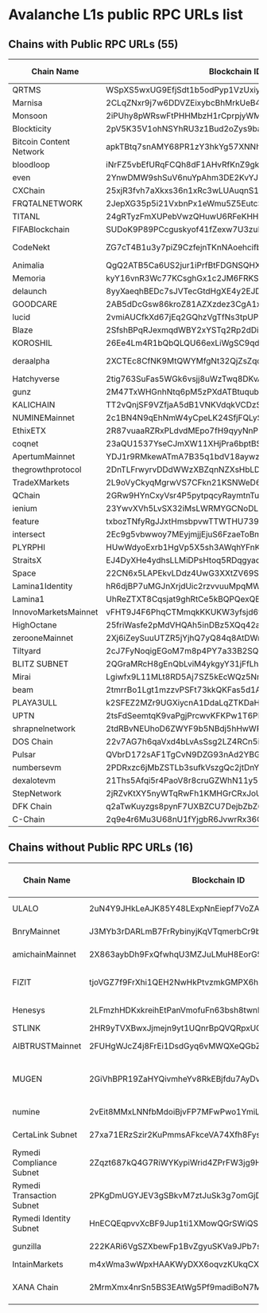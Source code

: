 
# Avalanche L1s public RPC URLs list


## Chains with Public RPC URLs (55)

| Chain Name | Blockchain ID | RPC URL | EVM Chain ID | Blocks Count | Comment |
|------------|---------------|---------|--------------|-------------|---------|
| QRTMS | WSpXS5wxUG9EfjSdt1b5odPyp1VzUxiyWJvPzwVsWmtnJ2wN6 | https://subnets.avax.network/qr0618t2ms/mainnet/rpc | 86611 | 0+ |  |
| Marnisa | 2CLqZNxr9j7w6DDVZEixybcBhMrkUeB4Vff3HLrfF1fuS7M6FK | https://subnets.avax.network/marnisa/mainnet/rpc | 5419 | 100+ |  |
| Monsoon | 2iPUhy8pWRswFtPHHMbzH1rCprpjyWMHCs8RHtazJsmxFw92vK | https://meganode.solokhin.com/ext/bc/2iPUhy8pWRswFtPHHMbzH1rCprpjyWMHCs8RHtazJsmxFw92vK/rpc | 100610 | 10+ |  |
| Blockticity | 2pV5K35V1ohNSYhRU3z1Bud2oZys9bak7QYcmvbVvnieh4FJXc | https://subnets.avax.network/btic/mainnet/rpc | 28530 | 10k+ |  |
| Bitcoin Content Network | apkTBtq7snAMY68PR1zY3hkYg57XNNh3eFuHWuuHbF6m8nK7i | https://meganode.solokhin.com/ext/bc/apkTBtq7snAMY68PR1zY3hkYg57XNNh3eFuHWuuHbF6m8nK7i/rpc | 71932 | 10+ |  |
| bloodloop | iNrFZ5vbEfURqFCQh8dF1AHvRfKnZ9gk9ksRgMHDKy4AfyYwA | https://meganode.solokhin.com/ext/bc/iNrFZ5vbEfURqFCQh8dF1AHvRfKnZ9gk9ksRgMHDKy4AfyYwA/rpc | 578 | 100+ |  |
| even | 2YnwDMW9shSuV6nuYpAhm3DE2KvYJP2GFDvUde6XG8jE5gxvpL | https://subnets.avax.network/even/mainnet/rpc | 33345 | 100k+ |  |
| CXChain | 25xjR3fvh7aXkxs36n1xRc3wLUAuqnS1wBxJD1BC4z3y6mHsEV | https://subnets.avax.network/cx/mainnet/rpc | 737373 | 100+ |  |
| FRQTALNETWORK | 2JepXG35p5i21VxbnPx1eWmu5Z5EutcSXVAtcisBBJPTYzAVmB | https://subnets.avax.network/frqtalnet/mainnet/rpc | 62789 | 10+ |  |
| TITANL | 24gRTyzFmXUPebVwzQHuwU6RFeKHHDxRftRVaSAe7MHRXWxZ4S | https://subnets.avax.network/titan/mainnet/rpc | 84358 | 10+ |  |
| FIFABlockchain | SUDoK9P89PCcguskyof41fZexw7U3zubDP2DZpGf3HbFWwJ4E | https://subnets.avax.network/fifa/mainnet/rpc | 13322 | 100k+ |  |
| CodeNekt | ZG7cT4B1u3y7piZ9CzfejnTKnNAoehcifbJWUwBqgyD3RuEqK | https://rpc-codenekt-mainnet.cogitus.io/ext/bc/ZG7cT4B1u3y7piZ9CzfejnTKnNAoehcifbJWUwBqgyD3RuEqK/rpc | 235235 | 0+ |  |
| Animalia | QgQ2ATB5Ca6US2jur1iPrfBtFDGNSQHXcnSzfv19ZZ2vLZSrk | https://subnets.avax.network/animalia/mainnet/rpc | 8787 | 0+ |  |
| Memoria | kyY16vnR3Wc77KCsghGx1c2JM6FRKSP4EUxdfe19qE2az5TPC | https://subnets.avax.network/memoria/mainnet/rpc | 1888 | 1k+ |  |
| delaunch | 8yyXaeqhBEDc7sJVTecGtdHgXE4y2EJD228SaVvEsU6ZU3Kuv | https://subnets.avax.network/delaunch/mainnet/rpc | 96786 | 10+ |  |
| GOODCARE | 2AB5dDcGsw86kroZ81AZXzdez3CgA1x9uXkyQDhxr98hjrkVhu | https://subnets.avax.network/goodcare/mainnet/rpc | 741741 | 100+ |  |
| lucid | 2vmiAUCfkXd67jEq2GQhzVgTfNs3tpUP89agEEvnRK7urMVpjb | https://subnets.avax.network/lucid/mainnet/rpc | 62521 | 10+ |  |
| Blaze | 2SfshBPqRJexmqdWBY2xYSTq2Rp2dDisuax7nQB6GyNqPjSWWY | https://subnets.avax.network/blaze/mainnet/rpc | 46975 | 0+ |  |
| KOROSHIL | 26Ee4Lm4R1bQbQLQU66exLiWgSC9qdDPJCvFpzVsd3raLrHBGZ | https://subnets.avax.network/koroshi/mainnet/rpc | 379 | 100k+ |  |
| deraalpha | 2XCTEc8CfNK9MtQWYMfgNt32QjZsZqq92LH7eTV5xY8YjY44du | https://meganode.solokhin.com/ext/bc/2XCTEc8CfNK9MtQWYMfgNt32QjZsZqq92LH7eTV5xY8YjY44du/rpc | 20250320 | 1m+ | also https://rpc1.derachain.com/ext/bc/2XCTEc8CfNK9MtQWYMfgNt32QjZsZqq92LH7eTV5xY8YjY44du/rpc |
| Hatchyverse | 2tig763SuFas5WGk6vsjj8uWzTwq8DKvAN8YgeouwFZe28XjNm | https://meganode.solokhin.com/ext/bc/2tig763SuFas5WGk6vsjj8uWzTwq8DKvAN8YgeouwFZe28XjNm/rpc | 8198 | 10k+ |  |
| gunz | 2M47TxWHGnhNtq6pM5zPXdATBtuqubxn5EPFgFmEawCQr9WFML | https://subnets.avax.network/gunzilla/mainnet/rpc | 43419 | 1m+ |  |
| KALICHAIN | TT2vQnjSF9VZfjaA5dB1VNKVdqkVCDzSncxaMcGVwYedGaMG3 | https://subnets.avax.network/kalichain/mainnet/rpc | 6533 | 100k+ |  |
| NUMINEMainnet | 2c1BN4N9qEhNmW4yCpeLK24SfjFQLyS1Z7FtgRDaYxZWFUUKxf | https://subnets.avax.network/numi/mainnet/rpc | 8021 | 10k+ |  |
| EthixETX | 2R87vuaaRZRxPLdvdMEpo7fH9qyyNnP34h4nyxuwq8sKkQ1GaE | https://subnets.avax.network/etx/mainnet/rpc | 389 | 10+ |  |
| coqnet | 23aQU1537YseCJmXW11XHjPra6bptBSps5D4xXupt8hN2QUeaG | https://subnets.avax.network/coqnet/mainnet/rpc | 42069 | 1m+ |  |
| ApertumMainnet | YDJ1r9RMkewATmA7B35q1bdV18aywzmdiXwd9zGBq3uQjsCnn | https://meganode.solokhin.com/ext/bc/YDJ1r9RMkewATmA7B35q1bdV18aywzmdiXwd9zGBq3uQjsCnn/rpc | 2786 | 1m+ |  |
| thegrowthprotocol | 2DnTLFrwyrvDDdWWzXBZqnNZXsHbLDGBU2kkrenaF5M5xFgbDY | https://subnets.avax.network/tgp/mainnet/rpc | 61587 | 1m+ |  |
| TradeXMarkets | 2L9oVyCkyqMgrwVS7CFkn21KSNWeD67dH6uzjw3LF6ErDhzAjK | https://subnets.avax.network/trx/mainnet/rpc | 21024 | 1m+ |  |
| QChain | 2GRw9HYnCxyVsr4P5pytpqcyRaymtnTuu1oZhuSWcP4DfJxojy | https://subnets.avax.network/qchain/mainnet/rpc | 12150 | 1m+ |  |
| ienium | 23YwvXVh5LvSX32iMsLWRMYGCNoDLDrZye16i1KQQWZZFb3QzK | https://meganode.solokhin.com/ext/bc/23YwvXVh5LvSX32iMsLWRMYGCNoDLDrZye16i1KQQWZZFb3QzK/rpc | 2345 | 100+ |  |
| feature | txbozTNfyRgJJxtHmsbpvwTTWTHU739z7pX7qKdhJVxHC2MAk | https://subnets.avax.network/feature/mainnet/rpc | 33311 | 1k+ |  |
| intersect | 2Ec9g5vbwwoy7MEyjmjjEjuS6FzaeToBm1KVbvDU6HeKsSNVTF | https://subnets.avax.network/intersect/mainnet/rpc | 1216 | 100k+ |  |
| PLYRPHI | HUwWdyoExrb1HgVp5X5sh3AWqhYFnKkfXBfGmGL3qjDsnMoR4 | https://subnets.avax.network/plyr/mainnet/rpc | 16180 | 100k+ |  |
| StraitsX | EJ4DyXHe4ydhsLLMiDPsHtoq5RDqgyao6Lwb9znKhs59q4NQx | https://subnets.avax.network/straitsx/mainnet/rpc | 5566 | 100k+ |  |
| Space | 22CN6x5LAPEkvLDdz4UwG3XXtZV69Su3bcspiYtkF9k5f9rcCt | https://subnets.avax.network/space/mainnet/rpc | 8227 | 1m+ |  |
| Lamina1Identity | hR6djBP7uMGJnXrjdUic2rzvvuuMpqMWNb5us7j8xgmj6Ck2N | https://subnets.avax.network/lamina1id/mainnet/rpc | 10850 | 10k+ |  |
| Lamina1 | UhReZTXT8Cqsjat9ghRtCe5kBQPQexQB5zG5Fvf3egrdYfyoJ | https://subnets.avax.network/lamina1/mainnet/rpc | 10849 | 1m+ |  |
| InnovoMarketsMainnet | vFHT9J4F6PhqCTMmqkKKUKW3yfsjd6tNvhmcK4MkFa3Pmnnqe | https://subnets.avax.network/innovo/mainnet/rpc | 10036 | 1k+ |  |
| HighOctane | 25friWasfe2pMdVHQAh5inDBz5XQq42a1V8DYqAGnxeKks5Bkp | https://subnets.avax.network/highoctane/mainnet/rpc | 1853 | 1m+ |  |
| zerooneMainnet | 2Xj6iZeySuuUTZR5jYjhQ7yQ84q8AtDWnAJ2vS9BmmXBNJhYD1 | https://subnets.avax.network/zeroonemai/mainnet/rpc | 27827 | 100k+ |  |
| Tiltyard | 2cJ7FyNoqigEGoM7m8p4PY7a33B2SQxV8P7VuUVJZ9y5otyqNS | https://subnets.avax.network/tiltyard/mainnet/rpc | 710420 | 1m+ |  |
| BLITZ SUBNET | 2QGraMRcH8gEnQbLviM4ykgyY31jFfLhaEtEvPHk8q8pPfe7Kj | https://subnets.avax.network/blitz/mainnet/rpc | 1344 | 100k+ |  |
| Mirai | Lgiwfx9L11MLt8RD5Aj7SZ5kEcWQz5NnyCc5hDd5k25J8LoxM | https://meganode.solokhin.com/ext/bc/Lgiwfx9L11MLt8RD5Aj7SZ5kEcWQz5NnyCc5hDd5k25J8LoxM/rpc | 2718 | 100k+ |  |
| beam | 2tmrrBo1Lgt1mzzvPSFt73kkQKFas5d1AP88tv9cicwoFp8BSn | https://subnets.avax.network/beam/mainnet/rpc | 4337 | 1m+ |  |
| PLAYA3ULL | k2SFEZ2MZr9UGXiycnA1DdaLqZTKDaHK7WUXVLhJk5F9DD8r1 | https://subnets.avax.network/playa3ull/mainnet/rpc | 3011 | 1m+ |  |
| UPTN | 2tsFdSeemtqK9vaPgjPrcwvKFKPw1T6PHufaZ26tKbAFSkXPTE | https://node-api.uptn.io/v1/ext/rpc | 6119 | 10m+ |  |
| shrapnelnetwork | 2tdRBvNEUhoD6ZWYF9b5NBdj5hHwWPfvSq1EnzvV8QU2XjLNy9 | https://subnets.avax.network/shrapnel/mainnet/rpc | 2044 | 1m+ |  |
| DOS Chain | 22v7AG7h6qaVxd4bLvAsSsg2LZ4RCn5iVYgFn7a2Fj1LCuYwjv | https://meganode.solokhin.com/ext/bc/22v7AG7h6qaVxd4bLvAsSsg2LZ4RCn5iVYgFn7a2Fj1LCuYwjv/rpc | 7979 | 1m+ |  |
| Pulsar | QVbrD172sAF1TgCvN9DZG93nAd2YBGCJVZP4cngdEKCTy2F9v | https://subnets.avax.network/pulsar/mainnet/rpc | 357 | 10m+ |  |
| numbersevm | 2PDRxzc6jMbZSTLb3sufkVszgQc2jtDnYZGtDTAAfom1CTwPsE | https://meganode.solokhin.com/ext/bc/2PDRxzc6jMbZSTLb3sufkVszgQc2jtDnYZGtDTAAfom1CTwPsE/rpc | 10507 | 100k+ |  |
| dexalotevm | 21Ths5Afqi5r4PaoV8r8cruGZWhN11y5rxvy89K8px7pKy3P8E | https://subnets.avax.network/dexalot/mainnet/rpc | 432204 | 10m+ |  |
| StepNetwork | 2jRZvKtXY5nyWTqRwFh1KMHGrCRxJoULu4r2CsayWRnjdDGbV1 | https://rpc.step.network | 1234 | 10m+ |  |
| DFK Chain | q2aTwKuyzgs8pynF7UXBZCU7DejbZbZ6EUyHr3JQzYgwNPUPi | https://subnets.avax.network/defi-kingdoms/dfk-chain/rpc | 53935 | 10m+ |  |
| C-Chain | 2q9e4r6Mu3U68nU1fYjgbR6JvwrRx36CohpAX5UQxse55x1Q5 | https://api.avax.network/ext/bc/C/rpc | 43114 | 10m+ |  |


## Chains without Public RPC URLs (16)

| Chain Name | Blockchain ID | EVM Chain ID | Comment |
|------------|---------------|--------------|----------|
| ULALO | 2uN4Y9JHkLeAJK85Y48LExpNnEiepf7VoZAtmjnwDSZzpZcNig | N/A | Looks like https://x.com/ulalo_io. No public mainnet RPC found. |
| BnryMainnet | J3MYb3rDARLmB7FrRybinyjKqVTqmerbCr9bAXDatrSaHiLxQ | N/A | 8 hours left to sync, waing. TODO: remove this comment. |
| amichainMainnet | 2X863aybDh9FxQfwhqU3MZJuLMuH8EorG5j1d14zfWkAdMXPc | N/A | https://x.com/amichain_org Couldn't find an RPC, should ask on twitter, |
| FIZIT | tjoVGZ7f9FrXhi1QEH2NwHkPtvzmkGMPX6hkypYX6gK5YaXxN | N/A | Big corp chain managed by Zeeve, no luck with RPC. Explorer is down https://explorer.fizit.zeeve.net/ |
| Henesys | 2LFmzhHDKxkreihEtPanVmofuFn63bsh8twnRXEbDhBtCJxURB | 68414 | The RPC URL is behind an aggressive Cloudflare Protection |
| STLINK | 2HR9yTVXBwxJjmejn9yt1UQnrBpQVQRpxUQe6YUtEaWh9yqnPN | N/A | Couldn't find any public info about this project. |
| AIBTRUSTMainnet | 2FUHgWJcZ4j8FrEi1DsdGyq6vMWQXeQGbZLuzcU6sFAazvnrYd | N/A | Looks like a japanese company. Probably a private chain. |
| MUGEN | 2GiVhBPR19ZaHYQivmheYv8RkEBjfdu7AyDvSocbWWjR4gz1qf | N/A | Probably a private chain. https://www.avax.network/about/blog/japans-mugen-chain-on-avalanche-records-1m-transactions-in-1-month |
| numine | 2vEit8MMxLNNfbMdoiBjvFP7MFwPwo1YmiLaBBxQU2YRGvdjJx | N/A | Not sure which network is this, looks like NUMINEMainnet is the right one.  |
| CertaLink Subnet | 27xa71ERzSzir2KuPmmsAFkceVA74Xfh8Fys8SrmHjdKyj1vqd | N/A | not connected to enough stake: connected to 60.000000%; required at least 80.000000% |
| Rymedi Compliance Subnet | 2Zqzt687kQ4G7RiWYKypiWrid4ZPrFW3jg9Hy5SmNAVgebB2ph | N/A | See "Rymedi Transaction Subnet" |
| Rymedi Transaction Subnet | 2PKgDmUGYJEV3gSBkvM7ztJuSk3g7omGjDjHdQR28Tv8JSxFBK | N/A | Seems private. Medical stuff managed by Zeeve. |
| Rymedi Identity Subnet | HnECQEqpvvXcBF9Jup1ti1XMowQGrSWiQSkKdwcjxEbzmTHMC | N/A | See "Rymedi Transaction Subnet" |
| gunzilla | 222KARi6VgSZXbewFp1BvZgyuSKVa9JPb7swhbwN9fUHFKgxUD | N/A | Probably a private chain. This is not the main Gunzilla Chain |
| IntainMarkets | m4xWma3wWpxHAAKWyDXX6oqvzKUkqCXnTJTwKmTkReJpcEuS6 | N/A | No public RPC found. |
| XANA Chain | 2MrmXmx4nrSn5BS3EAtWg5Pf9madiBoN7MRaByM88g49VArjDt | N/A | Seems dead, no recent blocks, RPC is not responding. https://8888.snowtrace.io/ Has a dead RPC https://mainnet.xana.net/rpc |
